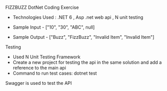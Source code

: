 FIZZBUZZ DotNet Coding Exercise
- Technologies Used     :
  .NET 6  ,
  Asp .net web api  ,
  N unit testing

- Sample Input - ["10", "30", "ABC", null]
- Sample Output - ["Buzz", "FizzBuzz", "Invalid Item", "Invalid Item"]

Testing
  - Used N Unit Testing Framework
  - Create a new project for testing the api in the same solution and add a reference to the main api
  - Command to run test cases: dotnet test

Swagger is used to test the API
